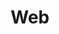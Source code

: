 ---
title: "Web"
index: "web"
permalink: /spells/web/
tags:
  - Spell
  - 2nd Level
  - Conjuration
available_for:
  - Sorcerer
  - Wizard
level: "2nd Level"
school: "Conjuration"
range: "60 ft"
area: "20 ft"
shape: "Cube"
comp:
  - V
  - S
  - M
material: "a bit of spiderweb."
duration: "1 Hour"
concentration: true
description: |
  You conjure a mass of thick, sticky webbing at a point of your choice within range. The webs fill a 20-foot cube from that point for the duration. The webs are difficult terrain and lightly obscure their area.

  If the webs aren't anchored between two solid masses (such as walls or trees) or layered across a floor, wall, or ceiling, the conjured web collapses on itself, and the spell ends at the start of your next turn. Webs layered over a flat surface have a depth of 5 feet.

  Each creature that starts its turn in the webs or that enters them during its turn must make a dexterity saving throw. On a failed save, the creature is restrained as long as it remains in the webs or until it breaks free.

  A creature restrained by the webs can use its action to make a Strength check against your spell save DC. If it succeeds, it is no longer restrained.

  The webs are flammable. Any 5-foot cube of webs exposed to fire burns away in 1 round, dealing 2d4 fire damage to any creature that starts its turn in the fire.
excerpt: "You conjure a mass of thick, sticky webbing at a point of your choice within range."
source: "Basic Rules"
---